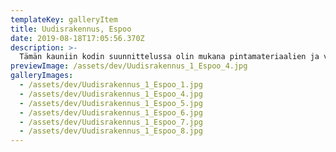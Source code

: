 ```yaml
---
templateKey: galleryItem
title: Uudisrakennus, Espoo
date: 2019-08-18T17:05:56.370Z
description: >-
  Tämän kauniin kodin suunnittelussa olin mukana pintamateriaalien ja valaistuksen osalta. Valaistuksen merkitystä ei voi koskaan korostaa liikaa. Onnistununeen valaistuksen osuus on mielestäni jopa 70% onnistuneesta sisustuksesta.
previewImage: /assets/dev/Uudisrakennus_1_Espoo_4.jpg
galleryImages:
  - /assets/dev/Uudisrakennus_1_Espoo_1.jpg
  - /assets/dev/Uudisrakennus_1_Espoo_4.jpg
  - /assets/dev/Uudisrakennus_1_Espoo_5.jpg
  - /assets/dev/Uudisrakennus_1_Espoo_6.jpg
  - /assets/dev/Uudisrakennus_1_Espoo_7.jpg
  - /assets/dev/Uudisrakennus_1_Espoo_8.jpg
---
```

